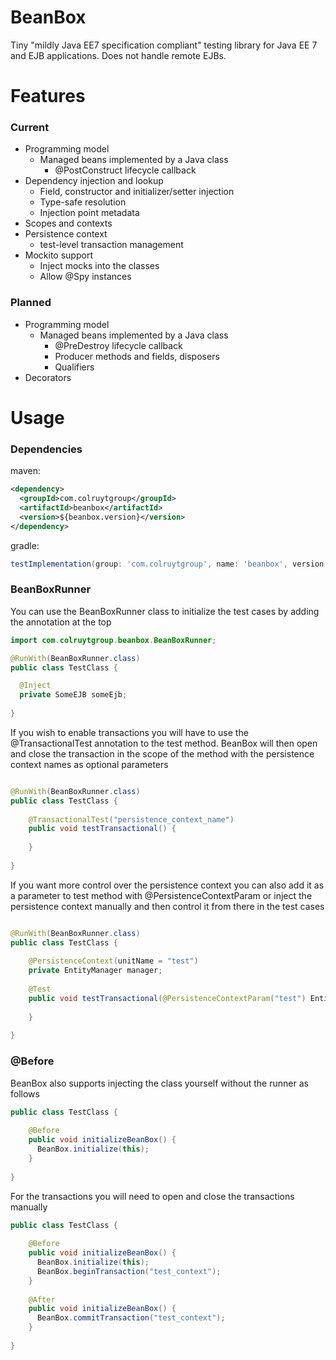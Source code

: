 # BeanBox

Tiny "mildly Java EE7 specification compliant" testing library for Java EE 7 and EJB applications. Does not handle remote EJBs.

# Features

### Current
- Programming model
  - Managed beans implemented by a Java class
    - @PostConstruct lifecycle callback
- Dependency injection and lookup
  - Field, constructor and initializer/setter injection
  - Type-safe resolution
  - Injection point metadata
- Scopes and contexts
- Persistence context
  - test-level transaction management
- Mockito support
  - Inject mocks into the classes
  - Allow @Spy instances
### Planned
- Programming model
  - Managed beans implemented by a Java class
    - @PreDestroy lifecycle callback
    - Producer methods and fields, disposers
    - Qualifiers
- Decorators



# Usage

### Dependencies
maven:
```xml
<dependency>
  <groupId>com.colruytgroup</groupId>
  <artifactId>beanbox</artifactId>
  <version>${beanbox.version}</version>
</dependency>

```

gradle: 

```groovy
testImplementation(group: 'com.colruytgroup', name: 'beanbox', version: '+')
```

### BeanBoxRunner
You can use the BeanBoxRunner class to initialize the test cases by adding the annotation at the top

```java
import com.colruytgroup.beanbox.BeanBoxRunner;

@RunWith(BeanBoxRunner.class)
public class TestClass {

  @Inject
  private SomeEJB someEjb;
    
}
```

If you wish to enable transactions you will have to use the @TransactionalTest annotation to the test method. BeanBox will
then open and close the transaction in the scope of the method with the persistence context names as optional parameters


```java

@RunWith(BeanBoxRunner.class)
public class TestClass {
    
    @TransactionalTest("persistence_context_name")
    public void testTransactional() {
  
    }
  
}
```

If you want more control over the persistence context you can also add it as a parameter to test method with @PersistenceContextParam
or inject the persistence context manually and then control it from there in the test cases

```java

@RunWith(BeanBoxRunner.class)
public class TestClass {
    
    @PersistenceContext(unitName = "test")
    private EntityManager manager;
    
    @Test
    public void testTransactional(@PersistenceContextParam("test") EntityManager manager) {
        
    }
    
}
```


### @Before

BeanBox also supports injecting the class yourself without the runner as follows

```java
public class TestClass {
    
    @Before
    public void initializeBeanBox() {
      BeanBox.initialize(this);
    }
  
}
```

For the transactions you will need to open and close the transactions manually

```java
public class TestClass {
    
    @Before
    public void initializeBeanBox() {
      BeanBox.initialize(this);
      BeanBox.beginTransaction("test_context");
    }
  
    @After
    public void initializeBeanBox() {
      BeanBox.commitTransaction("test_context");
    }
  
}
```
